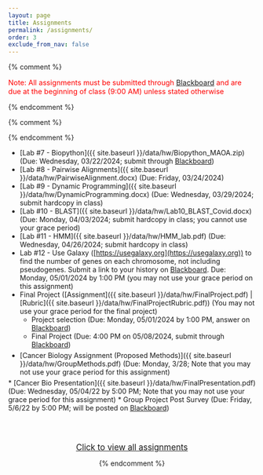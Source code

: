 ```yaml
---
layout: page
title: Assignments 
permalink: /assignments/
order: 3
exclude_from_nav: false
---
```


{% comment %}
<p style = 'color:red;font-size:104%'>Note: All assignments must be submitted through <a href = "https://easternct.blackboard.com/">Blackboard</a> and are due at the beginning of class (9:00 AM) unless stated otherwise</p>
{% endcomment %}

<style>
.hide {
  display:none;
}

ul {
    margin-bottom: 5px;
}

.due {
    background-color: yellow
}


</style>

{% comment %}
<div id = 'hidden' class = 'hide' markdown="1">
{% endcomment %}
* Watch the You Tube videos covering genes, SNPs, and where your genes come from linked in the <a href = "../notes/">Course Introduction</a> notes
* Install the required software on your personal computer, by following the Software installation instructions on the [Course Info](../info/) page. We will begin using Python in late January / early February.
<!--<hr style = 'height:1px; background-color:maroon'> -->
* [Lab #1 - OMIM and Inheritance]({{ site.baseurl }}/data/hw/Lab1_OMIM.docx) (Due: Thursday, 02/01/2024) 
<hr>
* [Lab #2 - Python Lab]({{ site.baseurl }}/data/hw/Lab2.ipynb) (Due: Tuesday, 02/06/2024; submit through [Blackboard](http://easternct.blackboard.com))
* Lab #3 - DNA and complements (Due: Thursday, 02/08/2024, submit through [Blackboard](http://easternct.blackboard.com))
    * [Lab #3 DNA Questions]({{ site.baseurl }}/data/hw/Lab3_Complements.docx)
    * [Lab #3 Notebook]({{ site.baseurl }}/data/hw/Lab3.ipynb) 
{% comment %}
* [Lab #4 - Gene Expression]({{ site.baseurl }}/data/hw/GeneExpression.docx) (Due: Tuesday, 02/21/2024 by noon) 
    * [Lab 4 Notebook]({{ site.baseurl }}/data/hw/Lab4.ipynb) 
* Lab #5 - Pathogen Identification (Due: Wednesday, 03/08/2024; submit through [Blackboard](http://easternct.blackboard.com))
	* [PDF]({{ site.baseurl }}/data/hw/Lab5_PathogenIdentification.pdf) |
	  [Zip file]({{ site.baseurl }}/data/hw/lab5.zip) 
* [Lab #6 - GenBank]({{ site.baseurl }}/data/hw/Lab6_GenBank.docx) (Due: Friday, 03/10/2024; submit hardcopy in class) 
{% comment %}
</div>
{% endcomment %}

* [Lab #7 - Biopython]({{ site.baseurl }}/data/hw/Biopython_MAOA.zip) (Due: Wednesday, 03/22/2024; submit through [Blackboard](http://easternct.blackboard.com))
* [Lab #8 - Pairwise Alignments]({{ site.baseurl }}/data/hw/PairwiseAlignment.docx) (Due: Friday, 03/24/2024)
* [Lab #9 - Dynamic Programming]({{ site.baseurl }}/data/hw/DynamicProgramming.docx) (Due: Wednesday, 03/29/2024; submit hardcopy in class)
* [Lab #10 - BLAST]({{ site.baseurl }}/data/hw/Lab10_BLAST_Covid.docx) (Due: Monday, 04/03/2024; submit hardcopy in class; you cannot use your grace period)
* [Lab #11 - HMM]({{ site.baseurl }}/data/hw/HMM_lab.pdf) (Due: Wednesday, 04/26/2024; submit hardcopy in class)
* Lab #12 - Use Galaxy ([https://usegalaxy.org](https://usegalaxy.org)) to find the number of genes on each chromosome, not including pseudogenes. Submit a link to your history on [Blackboard](https://easternct.blackboard.com). Due: Monday, 05/01/2024 by 1:00 PM (you may not use your grace period on this assignment)  
* Final Project ([Assignment]({{ site.baseurl }}/data/hw/FinalProject.pdf) 
   | [Rubric]({{ site.baseurl }}/data/hw/FinalProjectRubric.pdf)) (You may not use your grace period for the final project)
    * Project selection (Due: Monday, 05/01/2024 by 1:00 PM, answer on [Blackboard](http://easternct.blackboard.com))
    * Final Project (Due: 4:00 PM on 05/08/2024, submit through [Blackboard](http://easternct.blackboard.com)) 
* [Cancer Biology Assignment (Proposed Methods)]({{ site.baseurl }}/data/hw/GroupMethods.pdf) (Due: Monday, 3/28; Note that you may not use your grace period for this assignment) 
</div>
* [Cancer Bio Presentation]({{ site.baseurl }}/data/hw/FinalPresentation.pdf) (Due: Wednesday, 05/04/22 by 5:00 PM; Note that you may not use your grace period for this assignment)
* Group Project Post Survey (Due: Friday, 5/6/22 by 5:00 PM; will be posted on <a href = 'https://easternct.blackboard.com'>Blackboard</a>)


<br><br>
<center>
<div id = 'clicker'>
<a href = '#' style='font-size:120%' onclick = 'viewAll();'>Click to view all assignments</a>
<script>
function viewAll() {
    document.getElementById('hidden').classList.remove('hide');
    document.getElementById('clicker').classList.add('hide');
    document.getElementsByTagName('ul')[0].style.marginBottom = '0px'
}
</script>


{% endcomment %}

<script>
const pattern = RegExp('Due:.*([0-9]{2}/[0-9]+/[0-9]{4})');
elements = document.getElementsByTagName('li');

for (el of elements) {
        var res = pattern.exec(el.innerText);
        if (res != null && res.length >= 2) {
                if (new Date(res[1]) >= new Date()) {
                        el.className = 'due';
                }
        }
}
</script>
